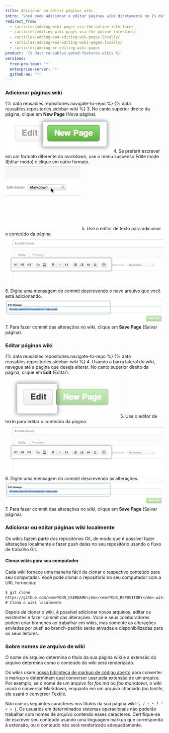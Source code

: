 ```yaml
---
title: Adicionar ou editar páginas wiki
intro: 'Você pode adicionar e editar páginas wiki diretamente no {% data variables.product.product_name %} ou localmente usando a linha de comando.'
redirect_from:
  - /articles/adding-wiki-pages-via-the-online-interface/
  - /articles/editing-wiki-pages-via-the-online-interface/
  - /articles/adding-and-editing-wik-pages-locally/
  - /articles/adding-and-editing-wiki-pages-locally/
  - /articles/adding-or-editing-wiki-pages
product: '{% data reusables.gated-features.wikis %}'
versions:
  free-pro-team: '*'
  enterprise-server: '*'
  github-ae: '*'
---
```


### Adicionar páginas wiki

{% data reusables.repositories.navigate-to-repo %}
{% data reusables.repositories.sidebar-wiki %}
3. No canto superior direito da página, clique em **New Page** (Nova página). ![Botão Wiki new page (Nova página wiki)](/assets/images/help/wiki/wiki_new_page_button.png)
4. Se preferir escrever em um formato diferente do markdown, use o menu suspenso Edite mode (Editar modo) e clique em outro formato. ![Seleção de markup do wiki](/assets/images/help/wiki/wiki_dropdown_markup.gif)
5. Use o editor de texto para adicionar o conteúdo da página. ![WYSIWYG do wiki](/assets/images/help/wiki/wiki_wysiwyg.png)
6. Digite uma mensagem do commit descrevendo o novo arquivo que você está adicionando. ![Mensagem do commit do wiki](/assets/images/help/wiki/wiki_commit_message.png)
7. Para fazer commit das alterações no wiki, clique em **Save Page** (Salvar página).

### Editar páginas wiki

{% data reusables.repositories.navigate-to-repo %}
{% data reusables.repositories.sidebar-wiki %}
4. Usando a barra lateral do wiki, navegue até a página que deseja alterar. No canto superior direito da página, clique em **Edit** (Editar). ![Botão Wiki edit page (Editar página wiki)](/assets/images/help/wiki/wiki_edit_page_button.png)
5. Use o editor de texto para editar o conteúdo da página. ![WYSIWYG do wiki](/assets/images/help/wiki/wiki_wysiwyg.png)
6. Digite uma mensagem do commit descrevendo as alterações. ![Mensagem do commit do wiki](/assets/images/help/wiki/wiki_commit_message.png)
7. Para fazer commit das alterações no wiki, clique em **Save Page** (Salvar página).

### Adicionar ou editar páginas wiki localmente

Os wikis fazem parte dos repositórios Git, de modo que é possível fazer alterações localmente e fazer push delas no seu repositório usando o fluxo de trabalho Git.

#### Clonar wikis para seu computador

Cada wiki fornece uma maneira fácil de clonar o respectivo conteúdo para seu computador. Você pode clonar o repositório no seu computador com a URL fornecida:

```shell
$ git clone https://github.com/<em>YOUR_USERNAME</em>/<em>YOUR_REPOSITORY</em>.wiki.git
# Clona o wiki localmente
```

Depois de clonar o wiki, é possível adicionar novos arquivos, editar os existentes e fazer commit das alterações. Você e seus colaboradores podem criar branches ao trabalhar em wikis, mas somente as alterações enviadas por push ao branch-padrão serão ativadas e disponibilizadas para os seus leitores.

### Sobre nomes de arquivo de wiki

O nome de arquivo determina o título da sua página wiki e a extensão do arquivo determina como o conteúdo do wiki será renderizado.

Os wikis usam [nossa biblioteca de markup de código aberto](https://github.com/github/markup) para converter o markup e determinam qual conversor usar pela extensão de um arquivo. Por exemplo, se o nome de um arquivo for *foo.md* ou *foo.markdown*, o wiki usará o conversor Markdown, enquanto em um arquivo chamado *foo.textile*, ele usará o conversor Textile.

Não use os seguintes caracteres nos títulos da sua página wiki: `\ / : * ? " < > |`. Os usuários em determinados sistemas operacionais não poderão trabalhar com nomes de arquivo contendo esses caracteres. Certifique-se de escrever seu conteúdo usando uma linguagem markup que corresponda à extensão, ou o conteúdo não será renderizado adequadamente.
